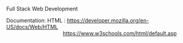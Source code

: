 
Full Stack Web Development

Documentation:
HTML : https://developer.mozilla.org/en-US/docs/Web/HTML <br/>
&nbsp; &nbsp; &nbsp; &nbsp; &nbsp; &nbsp; &nbsp; &nbsp; &nbsp; &nbsp; &nbsp; &nbsp; &nbsp; &nbsp; &nbsp; &nbsp; &nbsp; &nbsp; &nbsp; https://www.w3schools.com/html/default.asp


